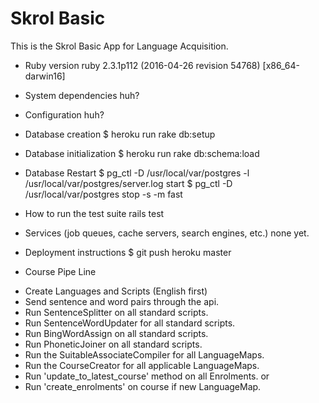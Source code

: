 # Skrol Basic

This is the Skrol Basic App for Language Acquisition.

* Ruby version
  ruby 2.3.1p112 (2016-04-26 revision 54768) [x86_64-darwin16]

* System dependencies
  huh?

* Configuration
  huh?

* Database creation
  $ heroku run rake db:setup

* Database initialization
  $ heroku run rake db:schema:load

* Database Restart
  $ pg_ctl -D /usr/local/var/postgres -l /usr/local/var/postgres/server.log start
  $ pg_ctl -D /usr/local/var/postgres stop -s -m fast

* How to run the test suite
  rails test

* Services (job queues, cache servers, search engines, etc.)
  none yet.

* Deployment instructions
  $ git push heroku master

* Course Pipe Line
- Create Languages and Scripts (English first)
- Send sentence and word pairs through the api.
- Run SentenceSplitter on all standard scripts.
- Run SentenceWordUpdater for all standard scripts.
- Run BingWordAssign on all standard scripts.
- Run PhoneticJoiner on all standard scripts.
- Run the SuitableAssociateCompiler for all LanguageMaps.
- Run the CourseCreator for all applicable LanguageMaps.
- Run 'update_to_latest_course' method on all Enrolments.
  or
- Run 'create_enrolments' on course if new LanguageMap.
